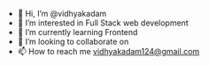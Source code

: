 - 👋 Hi, I’m @vidhyakadam
- 👀 I’m interested in Full Stack web development
- 🌱 I’m currently learning Frontend
- 💞️ I’m looking to collaborate on 
- 📫 How to reach me vidhyakadam124@gmail.com

<!---
vidhyakadam/vidhyakadam is a ✨ special ✨ repository because its `README.md` (this file) appears on your GitHub profile.
You can click the Preview link to take a look at your changes.
--->
